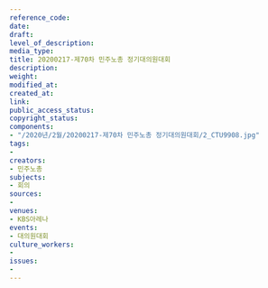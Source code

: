 ```yaml
---
reference_code: 
date: 
draft: 
level_of_description: 
media_type: 
title: 20200217-제70차 민주노총 정기대의원대회
description: 
weight: 
modified_at: 
created_at: 
link: 
public_access_status: 
copyright_status: 
components:
- "/2020년/2월/20200217-제70차 민주노총 정기대의원대회/2_CTU9908.jpg"
tags:
- 
creators:
- 민주노총
subjects:
- 회의
sources:
- 
venues:
- KBS아레나
events:
- 대의원대회
culture_workers:
- 
issues:
- 
---
```


